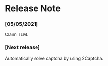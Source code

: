 # Release Note

### [05/05/2021]

Claim TLM.

### [Next release]

Automatically solve captcha by using 2Captcha.